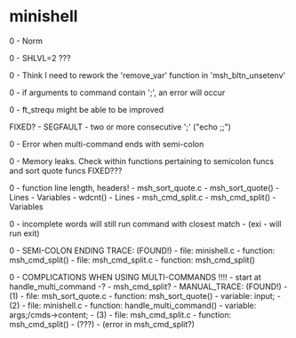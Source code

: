 # minishell

0	-	Norm

0	-	SHLVL=2 ???



0	-	Think I need to rework the 'remove_var' function in 'msh_bltn_unsetenv'

0	-	if arguments to command contain ';', an error will occur

0	-	ft_strequ might be able to be improved

FIXED?	-	SEGFAULT - two or more consecutive ';' ("echo ;;")

0	-	Error when multi-command ends with semi-colon

0	-	Memory leaks. Check within functions pertaining to semicolon funcs and
		sort quote funcs
		FIXED???

0	-	function line length, headers!
		-	msh_sort_quote.c
			-	msh_sort_quote()
				-	Lines
				-	Variables
			-	wdcnt()
				-	Lines
		-	msh_cmd_split.c
			-	msh_cmd_split()
				-	Variables

0	-	incomplete words will still run command with closest match
		-	(exi	- will run exit)





0	-	SEMI-COLON ENDING TRACE:	(FOUND!)
		-	file:	minishell.c
			-	function:	msh_cmd_split()
		-	file:	msh_cmd_split.c
			-	function:	msh_cmd_split()


0	-	COMPLICATIONS WHEN USING MULTI-COMMANDS !!!!
		- start at handle_multi_command -?
		- msh_cmd_split?
		- MANUAL_TRACE:	(FOUND!)
			-	(1)
			-	file:	msh_sort_quote.c
				-	function:	msh_sort_quote()
				-	variable:	input;
			-	(2)
			-	file:	minishell.c
				-	function:	handle_multi_command()
				-	variable:	args;/cmds->content;
			-	(3)
			-	file:	msh_cmd_split.c
				-	function:	msh_cmd_split()
				-	(???)
				-	(error in msh_cmd_split?)
